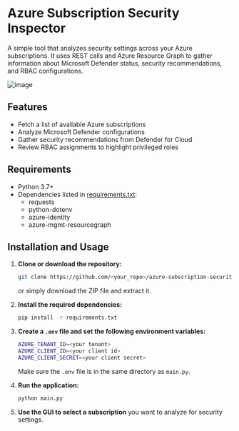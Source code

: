 # Azure Subscription Security Inspector

A simple tool that analyzes security settings across your Azure subscriptions. It uses REST calls and Azure Resource Graph to gather information about Microsoft Defender status, security recommendations, and RBAC configurations.

![image](https://github.com/user-attachments/assets/fe34340f-b71f-4191-a0dd-3a2519d1b60f)

## Features

- Fetch a list of available Azure subscriptions  
- Analyze Microsoft Defender configurations  
- Gather security recommendations from Defender for Cloud  
- Review RBAC assignments to highlight privileged roles  

## Requirements

- Python 3.7+  
- Dependencies listed in [requirements.txt](./requirements.txt):  
  - requests  
  - python-dotenv  
  - azure-identity  
  - azure-mgmt-resourcegraph  

## Installation and Usage

1. **Clone or download the repository:**
   ```bash
   git clone https://github.com/<your_repo>/azure-subscription-security-inspector.git
   ```
   or simply download the ZIP file and extract it.

2. **Install the required dependencies:**
   ```bash
   pip install -r requirements.txt
   ```

3. **Create a `.env` file and set the following environment variables:**
   ```bash
   AZURE_TENANT_ID=<your tenant>
   AZURE_CLIENT_ID=<your client id>
   AZURE_CLIENT_SECRET=<your client secret>
   ```
   Make sure the `.env` file is in the same directory as `main.py`.

4. **Run the application:**
   ```bash
   python main.py
   ```

5. **Use the GUI to select a subscription** you want to analyze for security settings.  
